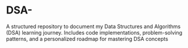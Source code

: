 # DSA-
A structured repository to document my Data Structures and Algorithms (DSA) learning journey. Includes code implementations, problem-solving patterns, and a personalized roadmap for mastering DSA concepts
